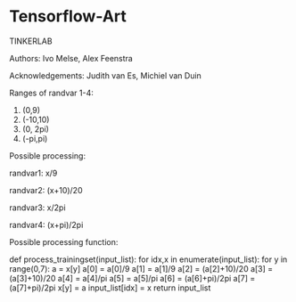 # Tensorflow-Art
TINKERLAB

Authors: Ivo Melse, Alex Feenstra

Acknowledgements:
Judith van Es, Michiel van Duin


Ranges of randvar 1-4:
1.  (0,9)
2.  (-10,10)
3.  (0, 2pi)
4.  (-pi,pi)


Possible processing:

randvar1: x/9

randvar2: (x+10)/20

randvar3: x/2pi

randvar4: (x+pi)/2pi



Possible processing function:

def process_trainingset(input_list):
  for idx,x in enumerate(input_list):
    for y in range(0,7):
      a = x[y]
      a[0] = a[0]/9
      a[1] = a[1]/9
      a[2] = (a[2]+10)/20
      a[3] = (a[3]+10)/20
      a[4] = a[4]/pi
      a[5] = a[5]/pi
      a[6] = (a[6]+pi)/2pi
      a[7] = (a[7]+pi)/2pi
      x[y] = a
    input_list[idx] = x
  return input_list




